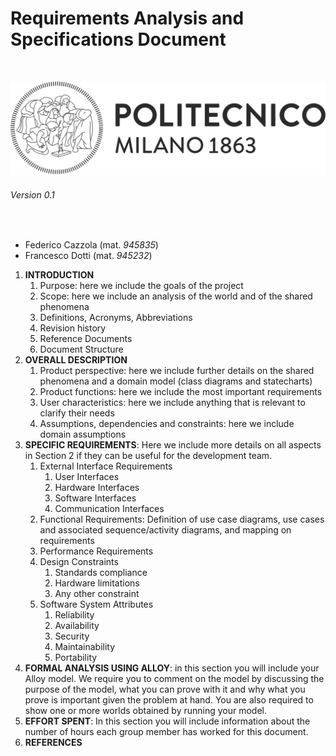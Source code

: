 # Requirements Analysis and Specifications Document
<br>

![Politecnico di Milano's logo](images/polimi-logo.png)
<br>
###### Version 0.1
<br>

* Federico Cazzola (mat. _945835_)
* Francesco Dotti (mat. _945232_)


1. **INTRODUCTION**
    1. Purpose: here we include the goals of the project
    2.  Scope: here we include an analysis of the world and of the shared phenomena
    3. Definitions, Acronyms, Abbreviations
    4. Revision history
    5. Reference Documents
    6. Document Structure
2. **OVERALL DESCRIPTION**
    1. Product perspective: here we include further details on the shared   phenomena and a domain model (class diagrams and statecharts)
    2. Product functions: here we include the most important requirements
    3. User characteristics: here we include anything that is relevant to   clarify their needs
    4. Assumptions, dependencies and constraints: here we include domain    assumptions
3. **SPECIFIC REQUIREMENTS**: Here we include more details on all aspects in Section 2 if they can be useful for the development team.
    1. External Interface Requirements
        1. User Interfaces
        2. Hardware Interfaces
        3. Software Interfaces
        4. Communication Interfaces
    2. Functional Requirements: Definition of use case diagrams, use cases and associated sequence/activity diagrams, and mapping on requirements
    3. Performance Requirements
    4. Design Constraints
        1. Standards compliance
        2. Hardware limitations
        3. Any other constraint
    5. Software System Attributes
        1. Reliability
        2. Availability
        3. Security
        4. Maintainability
        5. Portability
4. **FORMAL ANALYSIS USING ALLOY**: in this section you will include your Alloy model. We require you to comment on the model by discussing the purpose of the model, what you can prove with it and why what you prove is important given the problem at hand. You are also required to show one or more worlds obtained by running your model.
5. **EFFORT SPENT**: In this section you will include information about the number of hours each group member has worked for this document.
6. **REFERENCES**